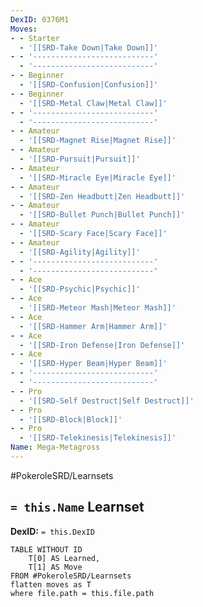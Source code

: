 ```yaml
---
DexID: 0376M1
Moves:
- - Starter
  - '[[SRD-Take Down|Take Down]]'
- - '---------------------------'
  - '---------------------------'
- - Beginner
  - '[[SRD-Confusion|Confusion]]'
- - Beginner
  - '[[SRD-Metal Claw|Metal Claw]]'
- - '---------------------------'
  - '---------------------------'
- - Amateur
  - '[[SRD-Magnet Rise|Magnet Rise]]'
- - Amateur
  - '[[SRD-Pursuit|Pursuit]]'
- - Amateur
  - '[[SRD-Miracle Eye|Miracle Eye]]'
- - Amateur
  - '[[SRD-Zen Headbutt|Zen Headbutt]]'
- - Amateur
  - '[[SRD-Bullet Punch|Bullet Punch]]'
- - Amateur
  - '[[SRD-Scary Face|Scary Face]]'
- - Amateur
  - '[[SRD-Agility|Agility]]'
- - '---------------------------'
  - '---------------------------'
- - Ace
  - '[[SRD-Psychic|Psychic]]'
- - Ace
  - '[[SRD-Meteor Mash|Meteor Mash]]'
- - Ace
  - '[[SRD-Hammer Arm|Hammer Arm]]'
- - Ace
  - '[[SRD-Iron Defense|Iron Defense]]'
- - Ace
  - '[[SRD-Hyper Beam|Hyper Beam]]'
- - '---------------------------'
  - '---------------------------'
- - Pro
  - '[[SRD-Self Destruct|Self Destruct]]'
- - Pro
  - '[[SRD-Block|Block]]'
- - Pro
  - '[[SRD-Telekinesis|Telekinesis]]'
Name: Mega-Metagross
---
```


#PokeroleSRD/Learnsets

## `= this.Name` Learnset

**DexID:** `= this.DexID`

```dataview
TABLE WITHOUT ID
    T[0] AS Learned,
    T[1] AS Move
FROM #PokeroleSRD/Learnsets
flatten moves as T
where file.path = this.file.path
```
